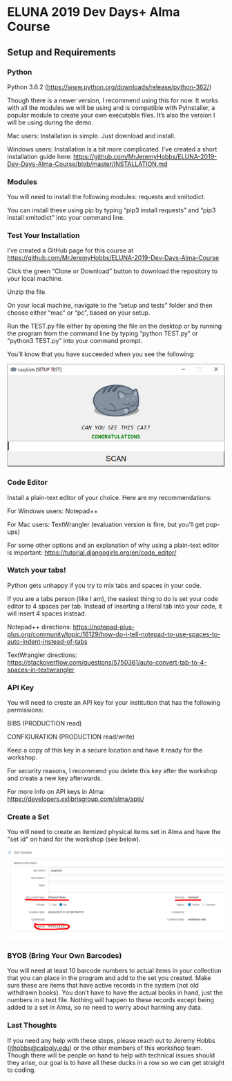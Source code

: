 # ELUNA 2019 Dev Days+ Alma Course

## Setup and Requirements
### Python
Python 3.6.2 (https://www.python.org/downloads/release/python-362/)

Though there is a newer version, I recommend using this for now. It works with all the modules we will be using and is compatible with PyInstaller, a popular module to create your own executable files. It’s also the version I will be using during the demo.

Mac users: Installation is simple. Just download and install.

Windows users: Installation is a bit more complicated. I’ve created a short installation guide here: https://github.com/MrJeremyHobbs/ELUNA-2019-Dev-Days-Alma-Course/blob/master/INSTALLATION.md

### Modules
You will need to install the following modules: requests and xmltodict.

You can install these using pip by typing “pip3 install requests” and “pip3 install xmltodict” into your command line.

### Test Your Installation
I’ve created a GitHub page for this course at https://github.com/MrJeremyHobbs/ELUNA-2019-Dev-Days-Alma-Course

Click the green “Clone or Download” button to download the repository to your local machine. 

Unzip the file.

On your local machine, navigate to the “setup and tests” folder and then choose either “mac” or “pc”, based on your setup.

Run the TEST.py file either by opening the file on the desktop or by running the program from the command line by typing “python TEST.py” or “python3 TEST.py” into your command prompt.

You’ll know that you have succeeded when you see the following:
 
![Alt text](https://github.com/MrJeremyHobbs/ELUNA-2019-Dev-Days-Alma-Course/blob/master/images/congratulations.png?raw=true "Screenshot") 

### Code Editor
Install a plain-text editor of your choice. Here are my recommendations:

For Windows users:  Notepad++

For Mac users: TextWrangler (evaluation version is fine, but you’ll get pop-ups)

For some other options and an explanation of why using a plain-text editor is important: https://tutorial.djangogirls.org/en/code_editor/

### Watch your tabs!
Python gets unhappy if you try to mix tabs and spaces in your code. 

If you are a tabs person (like I am), the easiest thing to do is set your code editor to 4 spaces per tab. Instead of inserting a literal tab into your code, it will insert 4 spaces instead.

Notepad++ directions: https://notepad-plus-plus.org/community/topic/16129/how-do-i-tell-notepad-to-use-spaces-to-auto-indent-instead-of-tabs

TextWrangler directions: https://stackoverflow.com/questions/5750361/auto-convert-tab-to-4-spaces-in-textwrangler

### API Key
You will need to create an API key for your institution that has the following permissions:

BIBS (PRODUCTION read)

CONFIGURATION (PRODUCTION read/write)

Keep a copy of this key in a secure location and have it ready for the workshop.

For security reasons, I recommend you delete this key after the workshop and create a new key afterwards.

For more info on API keys in Alma: https://developers.exlibrisgroup.com/alma/apis/

### Create a Set
You will need to create an itemized physical items set in Alma and have the "set id" on hand for the workshop (see below).
 
![Alt text](https://github.com/MrJeremyHobbs/ELUNA-2019-Dev-Days-Alma-Course/blob/master/images/screenshot.png?raw=true "Screenshot") 
 
### BYOB (Bring Your Own Barcodes)
You will need at least 10 barcode numbers to actual items in your collection that you can place in the program and add to the set you created. Make sure these are items that have active records in the system (not old withdrawn books). 
You don’t have to have the actual books in hand, just the numbers in a text file. 
Nothing will happen to these records except being added to a set in Alma, so no need to worry about harming any data.

### Last Thoughts
If you need any help with these steps, please reach out to Jeremy Hobbs (jthobbs@calpoly.edu) or the other members of this workshop team.
Though there will be people on hand to help with technical issues should they arise, our goal is to have all these ducks in a row so we can get straight to coding.